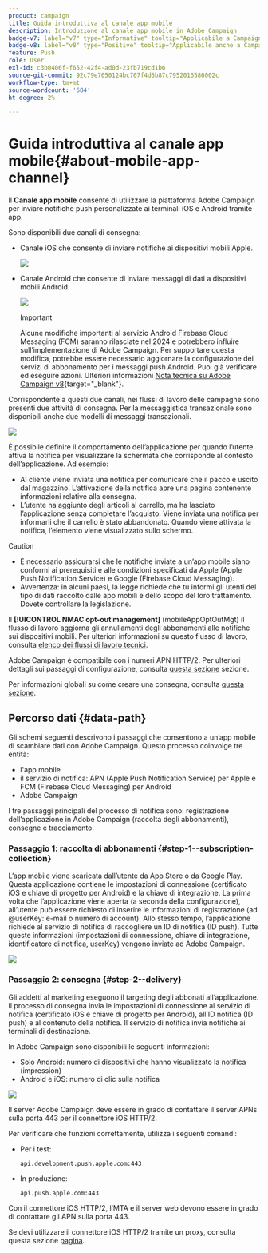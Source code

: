 ```yaml
---
product: campaign
title: Guida introduttiva al canale app mobile
description: Introduzione al canale app mobile in Adobe Campaign
badge-v7: label="v7" type="Informative" tooltip="Applicabile a Campaign Classic v7"
badge-v8: label="v8" type="Positive" tooltip="Applicabile anche a Campaign v8"
feature: Push
role: User
exl-id: c3b0406f-f652-42f4-ad0d-23fb719cd1b6
source-git-commit: 92c79e7050124bc707f4d6b87c7952016586002c
workflow-type: tm+mt
source-wordcount: '684'
ht-degree: 2%

---
```


# Guida introduttiva al canale app mobile{#about-mobile-app-channel}

Il **Canale app mobile** consente di utilizzare la piattaforma Adobe Campaign per inviare notifiche push personalizzate ai terminali iOS e Android tramite app.

Sono disponibili due canali di consegna:

* Canale iOS che consente di inviare notifiche ai dispositivi mobili Apple.

  ![](assets/nmac_intro_2.png)

* Canale Android che consente di inviare messaggi di dati a dispositivi mobili Android.

  ![](assets/nmac_intro_1.png)

  >[!IMPORTANT]
  >
  >Alcune modifiche importanti al servizio Android Firebase Cloud Messaging (FCM) saranno rilasciate nel 2024 e potrebbero influire sull’implementazione di Adobe Campaign. Per supportare questa modifica, potrebbe essere necessario aggiornare la configurazione dei servizi di abbonamento per i messaggi push Android. Puoi già verificare ed eseguire azioni. Ulteriori informazioni [Nota tecnica su Adobe Campaign v8](https://experienceleague.adobe.com/docs/campaign/technotes-ac/tn-new/push-technote.html){target="_blank"}.

Corrispondente a questi due canali, nei flussi di lavoro delle campagne sono presenti due attività di consegna. Per la messaggistica transazionale sono disponibili anche due modelli di messaggi transazionali.

![](assets/nmac_intro_3.png)


È possibile definire il comportamento dell’applicazione per quando l’utente attiva la notifica per visualizzare la schermata che corrisponde al contesto dell’applicazione. Ad esempio:

* Al cliente viene inviata una notifica per comunicare che il pacco è uscito dal magazzino. L’attivazione della notifica apre una pagina contenente informazioni relative alla consegna.
* L’utente ha aggiunto degli articoli al carrello, ma ha lasciato l’applicazione senza completare l’acquisto. Viene inviata una notifica per informarli che il carrello è stato abbandonato. Quando viene attivata la notifica, l’elemento viene visualizzato sullo schermo.

>[!CAUTION]
>
>* È necessario assicurarsi che le notifiche inviate a un’app mobile siano conformi ai prerequisiti e alle condizioni specificati da Apple (Apple Push Notification Service) e Google (Firebase Cloud Messaging).
>* Avvertenza: in alcuni paesi, la legge richiede che tu informi gli utenti del tipo di dati raccolto dalle app mobili e dello scopo del loro trattamento. Dovete controllare la legislazione.

Il **[!UICONTROL NMAC opt-out management]** (mobileAppOptOutMgt) il flusso di lavoro aggiorna gli annullamenti degli abbonamenti alle notifiche sui dispositivi mobili. Per ulteriori informazioni su questo flusso di lavoro, consulta [elenco dei flussi di lavoro tecnici](../../workflow/using/about-technical-workflows.md).

Adobe Campaign è compatibile con i numeri APN HTTP/2. Per ulteriori dettagli sui passaggi di configurazione, consulta [questa sezione](configuring-the-mobile-application.md) sezione.

Per informazioni globali su come creare una consegna, consulta [questa sezione](steps-about-delivery-creation-steps.md).

## Percorso dati {#data-path}

Gli schemi seguenti descrivono i passaggi che consentono a un’app mobile di scambiare dati con Adobe Campaign. Questo processo coinvolge tre entità:

* l&#39;app mobile
* il servizio di notifica: APN (Apple Push Notification Service) per Apple e FCM (Firebase Cloud Messaging) per Android
* Adobe Campaign

I tre passaggi principali del processo di notifica sono: registrazione dell’applicazione in Adobe Campaign (raccolta degli abbonamenti), consegne e tracciamento.

### Passaggio 1: raccolta di abbonamenti {#step-1--subscription-collection}

L’app mobile viene scaricata dall’utente da App Store o da Google Play. Questa applicazione contiene le impostazioni di connessione (certificato iOS e chiave di progetto per Android) e la chiave di integrazione. La prima volta che l’applicazione viene aperta (a seconda della configurazione), all’utente può essere richiesto di inserire le informazioni di registrazione (ad @userKey: e-mail o numero di account). Allo stesso tempo, l’applicazione richiede al servizio di notifica di raccogliere un ID di notifica (ID push). Tutte queste informazioni (impostazioni di connessione, chiave di integrazione, identificatore di notifica, userKey) vengono inviate ad Adobe Campaign.

![](assets/nmac_register_view.png)

### Passaggio 2: consegna {#step-2--delivery}

Gli addetti al marketing eseguono il targeting degli abbonati all’applicazione. Il processo di consegna invia le impostazioni di connessione al servizio di notifica (certificato iOS e chiave di progetto per Android), all’ID notifica (ID push) e al contenuto della notifica. Il servizio di notifica invia notifiche ai terminali di destinazione.

In Adobe Campaign sono disponibili le seguenti informazioni:

* Solo Android: numero di dispositivi che hanno visualizzato la notifica (impression)
* Android e iOS: numero di clic sulla notifica

![](assets/nmac_delivery_view.png)

Il server Adobe Campaign deve essere in grado di contattare il server APNs sulla porta 443 per il connettore iOS HTTP/2.

Per verificare che funzioni correttamente, utilizza i seguenti comandi:

* Per i test:

  ```
  api.development.push.apple.com:443
  ```

* In produzione:

  ```
  api.push.apple.com:443
  ```

Con il connettore iOS HTTP/2, l’MTA e il server web devono essere in grado di contattare gli APN sulla porta 443.

Se devi utilizzare il connettore iOS HTTP/2 tramite un proxy, consulta questa sezione [pagina](../../installation/using/file-res-management.md#proxy-connection-configuration).
